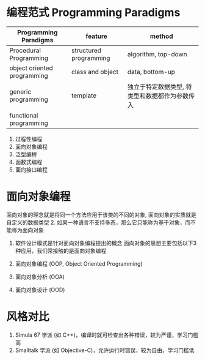 # 编程范式 Programming Paradigms

| Programming Paradigms       | feature                | method              |
| --------------------------- | ---------------------- | ------------------- |
| Procedural Programming      | structured programming | algorithm, top-down |
| object oriented programming | class and object       | data, bottom-up     |
| generic programming         | template               | 独立于特定数据类型, 将类型和数据都作为参数传入 |
| functional programming      |  |

1. 过程性编程
2. 面向对象编程
3. 泛型编程
4. 函数式编程
5. 面向接口编程

# 面向对象编程

面向对象的理念就是将同一个方法应用于该类的不同的对象,  面向对象的实质就是自定义的数据类型
2. 如果一种语言不支持多态，那么它只能称为基于对象，而不能称为面向对象
1. 软件设计模式是针对面向对象编程提出的概念
面向对象的思想主要包括以下3种应用，我们常接触的是面向对象编程

1. 面向对象编程 (OOP, Object Oriented Programming)
2. 面向对象分析 (OOA)
3. 面向对象设计 (OOD)

# 风格对比

1. Simula 67 学派 (如 C++)，编译时就可检查出各种错误，较为严谨，学习门槛高
2. Smalltalk 学派 (如 Objective-C)，允许运行时错误，较为自由，学习门槛低
